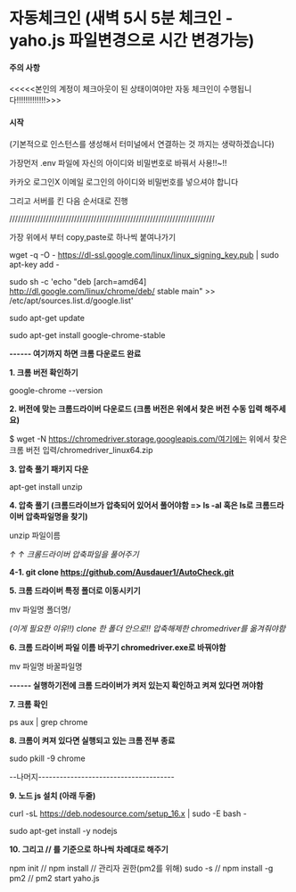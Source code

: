 # 자동체크인 (새벽 5시 5분 체크인 - yaho.js 파일변경으로 시간 변경가능)

<h4> 주의 사항 </h4>

<<<<<본인의 계정이 체크아웃이 된 상태이여야만 자동 체크인이 수행됩니다!!!!!!!!!!!!!>>>

<h4> 시작 </h4>

(기본적으로 인스턴스를 생성해서 터미널에서 연결하는 것 까지는 생략하겠습니다) 

가장먼저 .env 파일에 자신의 아이디와 비밀번호로 바꿔서 사용!!~!!

카카오 로그인X    이메일 로그인의 아이디와 비밀번호를 넣으셔야 합니다 

그리고 서버를 킨 다음 순서대로 진행 

/////////////////////////////////////////////////////////////////////////

가장 위에서 부터 copy,paste로 하나씩 붙여나가기

wget -q -O - https://dl-ssl.google.com/linux/linux_signing_key.pub | sudo apt-key add -

sudo sh -c 'echo "deb [arch=amd64] http://dl.google.com/linux/chrome/deb/ stable main" >> /etc/apt/sources.list.d/google.list'

sudo apt-get update

sudo apt-get install google-chrome-stable

**------ 여기까지 하면 크롬 다운로드 완료**


**1. 크롬 버전 확인하기**

google-chrome --version


**2. 버전에 맞는 크롬드라이버 다운로드 (크롬 버전은 위에서 찾은 버전 수동 입력 해주세요)**

 $ wget -N https://chromedriver.storage.googleapis.com/여기에는 위에서 찾은 크롬 버전 입력/chromedriver_linux64.zip


**3. 압축 풀기 패키지 다운** 

apt-get install unzip


**4. 압축 풀기 (크롬드라이브가 압축되어 있어서 풀어야함 => ls -al 혹은 ls로 크롬드라이버 압축파일명을 찾기)**

unzip 파일이름 

*↑ ↑ 크롬드라이버 압축파일을 풀어주기*

**4-1. git clone https://github.com/Ausdauer1/AutoCheck.git**

**5. 크롬 드라이버 특정 폴더로 이동시키기** 

mv 파일명 폴더명/

*(이게 필요한 이유!!) clone 한 폴더 안으로!! 압축해제한 chromedriver를 옮겨줘야함*

**6. 크롬 드라이버 파일 이름 바꾸기 chromedriver.exe로 바꿔야함**

mv 파일명 바꿀파일명

**------ 실행하기전에 크롬 드라이버가 켜저 있는지 확인하고 켜져 있다면 꺼야함**

**7. 크롬 확인**

ps aux | grep chrome

**8. 크롬이 켜져 있다면 실행되고 있는 크롬 전부 종료**

sudo pkill -9 chrome

--나머지-------------------------------------- 

**9. 노드 js 설치 (아래 두줄)**

curl -sL https://deb.nodesource.com/setup_16.x | sudo -E bash -

sudo apt-get install -y nodejs

**10. 그리고 // 를 기준으로 하나씩 차례대로 해주기**

npm init // npm install // 관리자 권한(pm2를 위해) sudo -s    //  npm install -g pm2 //   pm2 start yaho.js
